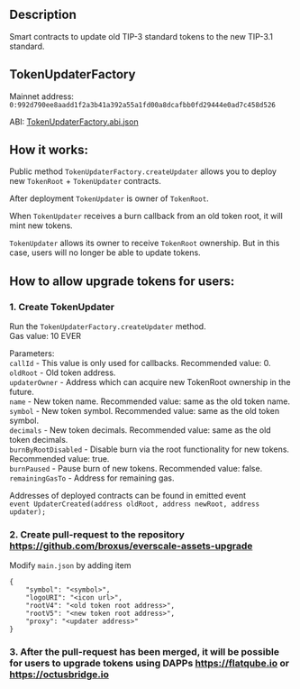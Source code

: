 ## Description 
Smart contracts to update old TIP-3 standard tokens to the new TIP-3.1 standard.

## TokenUpdaterFactory

Mainnet address: `0:992d790ee8aadd1f2a3b41a392a55a1fd00a8dcafbb0fd29444e0ad7c458d526`

ABI: [TokenUpdaterFactory.abi.json](https://github.com/broxus/token-updater/blob/master/build/TokenUpdaterFactory.abi.json)

## How it works:

Public method `TokenUpdaterFactory.createUpdater` allows you to deploy new `TokenRoot` + `TokenUpdater` contracts.

After deployment `TokenUpdater` is owner of `TokenRoot`.

When `TokenUpdater` receives a burn callback from an old token root, it will mint new tokens.

`TokenUpdater` allows its owner to receive `TokenRoot` ownership. But in this case, users will no longer be able to update tokens.

## How to allow upgrade tokens for users: 

### 1. Create TokenUpdater

Run the `TokenUpdaterFactory.createUpdater` method.\
Gas value: 10 EVER

Parameters: \
`callId` - This value is only used for callbacks. Recommended value: 0.\
`oldRoot` - Old token address.\
`updaterOwner` - Address which can acquire new TokenRoot ownership in the future.\
`name` - New token name. Recommended value: same as the old token name.\
`symbol` - New token symbol. Recommended value: same as the old token symbol.\
`decimals` - New token decimals. Recommended value: same as the old token decimals.\
`burnByRootDisabled` - Disable burn via the root functionality for new tokens. Recommended value: true.\
`burnPaused` - Pause burn of new tokens. Recommended value: false.\
`remainingGasTo` - Address for remaining gas. 

Addresses of deployed contracts can be found in emitted event \
```event UpdaterCreated(address oldRoot, address newRoot, address updater);```

### 2. Create pull-request to the repository https://github.com/broxus/everscale-assets-upgrade

Modify `main.json` by adding item
```
{
    "symbol": "<symbol>",
    "logoURI": "<icon url>",
    "rootV4": "<old token root address>",
    "rootV5": "<new token root address>",
    "proxy": "<updater address>"
}
```

### 3. After the pull-request has been merged, it will be possible for users to upgrade tokens using DAPPs https://flatqube.io or https://octusbridge.io
